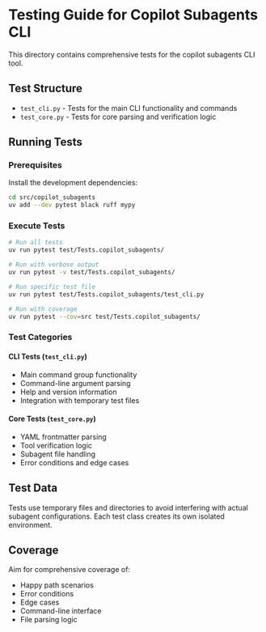 # Testing Guide for Copilot Subagents CLI

This directory contains comprehensive tests for the copilot subagents CLI tool.

## Test Structure

- `test_cli.py` - Tests for the main CLI functionality and commands
- `test_core.py` - Tests for core parsing and verification logic

## Running Tests

### Prerequisites

Install the development dependencies:

```bash
cd src/copilot_subagents
uv add --dev pytest black ruff mypy
```

### Execute Tests

```bash
# Run all tests
uv run pytest test/Tests.copilot_subagents/

# Run with verbose output
uv run pytest -v test/Tests.copilot_subagents/

# Run specific test file
uv run pytest test/Tests.copilot_subagents/test_cli.py

# Run with coverage
uv run pytest --cov=src test/Tests.copilot_subagents/
```

### Test Categories

#### CLI Tests (`test_cli.py`)
- Main command group functionality
- Command-line argument parsing
- Help and version information
- Integration with temporary test files

#### Core Tests (`test_core.py`)
- YAML frontmatter parsing
- Tool verification logic
- Subagent file handling
- Error conditions and edge cases

## Test Data

Tests use temporary files and directories to avoid interfering with actual subagent configurations. Each test class creates its own isolated environment.

## Coverage

Aim for comprehensive coverage of:
- Happy path scenarios
- Error conditions
- Edge cases
- Command-line interface
- File parsing logic